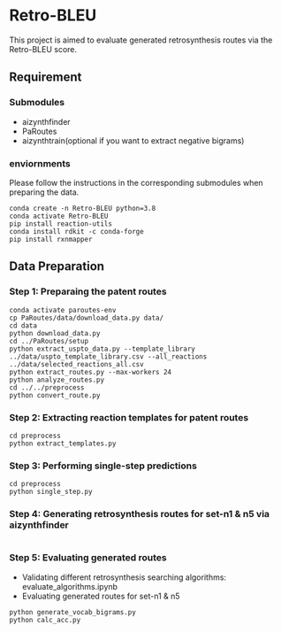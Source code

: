 # Retro-BLEU

This project is aimed to evaluate generated retrosynthesis routes via the Retro-BLEU score.

## Requirement
### Submodules
- aizynthfinder
- PaRoutes
- aizynthtrain(optional if you want to extract negative bigrams)

### enviornments

Please follow the instructions in the corresponding submodules when preparing the data.

```
conda create -n Retro-BLEU python=3.8
conda activate Retro-BLEU
pip install reaction-utils
conda install rdkit -c conda-forge
pip install rxnmapper

```

## Data Preparation

### Step 1: Preparaing the patent routes
```
conda activate paroutes-env
cp PaRoutes/data/download_data.py data/
cd data
python download_data.py
cd ../PaRoutes/setup
python extract_uspto_data.py --template_library ../data/uspto_template_library.csv --all_reactions ../data/selected_reactions_all.csv
python extract_routes.py --max-workers 24
python analyze_routes.py
cd ../../preprocess
python convert_route.py

```

### Step 2: Extracting reaction templates for patent routes

```
cd preprocess
python extract_templates.py
```

### Step 3: Performing single-step predictions

```
cd preprocess
python single_step.py
```

### Step 4: Generating retrosynthesis routes for set-n1 & n5 via aizynthfinder

```

```

### Step 5: Evaluating generated routes

- Validating different retrosynthesis searching algorithms: evaluate_algorithms.ipynb
- Evaluating generated routes for set-n1 & n5
```
python generate_vocab_bigrams.py
python calc_acc.py
```
